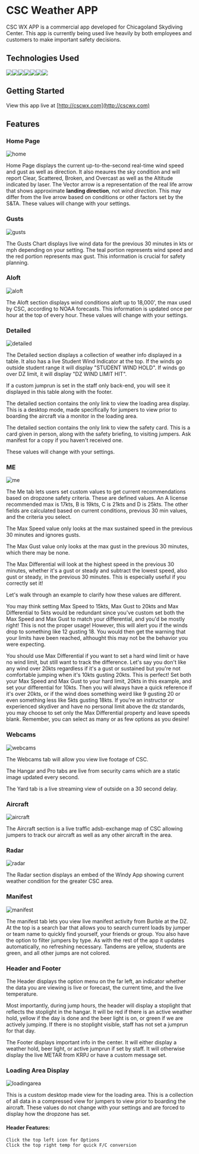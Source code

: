 # CSC Weather APP

CSC WX APP is a commercial app developed for Chicagoland Skydiving Center. This app is currently being used live heavily by both employees and customers to make important safety decisions.

## Technologies Used

![](https://img.shields.io/badge/JavaScript-323330?style=for-the-badge&logo=javascript&logoColor=F7DF1E)![](https://img.shields.io/badge/React-20232A?style=for-the-badge&logo=react&logoColor=61DAFB)![](https://img.shields.io/badge/Python-FFD43B?style=for-the-badge&logo=python&logoColor=blue)![](https://img.shields.io/badge/Flask-000000?style=for-the-badge&logo=flask&logoColor=white)![](https://img.shields.io/badge/PostgreSQL-316192?style=for-the-badge&logo=postgresql&logoColor=white)![](https://img.shields.io/badge/Socket.io-010101?&style=for-the-badge&logo=Socket.io&logoColor=white)![](https://img.shields.io/badge/GraphQl-E10098?style=for-the-badge&logo=graphql&logoColor=white)

## Getting Started

View this app live at [http://cscwx.com](http://cscwx.com)

## Features

### Home Page

![home](/src/images/readme/Home.png)

Home Page displays the current up-to-the-second real-time wind speed and gust as well as direction. It also meaures the sky condition and will report Clear, Scattered, Broken, and Overcast as well as the Altitude indicated by laser. The Vector arrow is a representation of the real life arrow that shows approximate **landing direction**, not *wind direction*. This may differ from the live arrow based on conditions or other factors set by the S&TA. These values will change with your settings.

### Gusts

![gusts](/src/images/readme/Gusts.png)

The Gusts Chart displays live wind data for the previous 30 minutes in kts or mph depending on your setting. The teal portion represents wind speed and the red portion represents max gust. This information is crucial for safety planning.

### Aloft

![aloft](/src/images/readme/Aloft.png)

The Aloft section displays wind conditions aloft up to 18,000', the max used by CSC, according to NOAA forecasts. This information is updated once per hour at the top of every hour. These values will change with your settings.

### Detailed

![detailed](/src/images/readme/Detailed.png)

The Detailed section displays a collection of weather info displayed in a table. It also has a live Student Wind Indicator at the top. If the winds go outside student range it will display "STUDENT WIND HOLD". If winds go over DZ limit, it will display "DZ WIND LIMIT HIT".

If a custom jumprun is set in the staff only back-end, you will see it displayed in this table along with the footer.

The detailed section contains the only link to view the loading area display. This is a desktop mode, made specifically for jumpers to view prior to boarding the aircraft via a monitor in the loading area.

The detailed section contains the only link to view the safety card. This is a card given in person, along with the safety briefing, to visiting jumpers. Ask manifest for a copy if you haven't received one.

These values will change with your settings.

### ME
![me](/src/images/readme/Me.png)

The Me tab lets users set custom values to get current recommendations based on dropzone safety criteria. These are defined values. An A license recommended max is 17kts, B is 19kts, C is 21kts and D is 25kts. The other fields are calculated based on current conditions, previous 30 min values, and the criteria you select.

The Max Speed value only looks at the max sustained speed in the previous 30 minutes and ignores gusts.

The Max Gust value only looks at the max gust in the previous 30 minutes, which there may be none.

The Max Differential will look at the highest speed in the previous 30 minutes, whether it's a gust or steady and subtract the lowest speed, also gust or steady, in the previous 30 minutes. This is especially useful if you correctly set it!

Let's walk through an example to clarify how these values are different.

You may think setting Max Speed to 15kts, Max Gust to 20kts and Max Differential to 5kts would be redundant since you've custom set both the Max Speed and Max Gust to match your differential, and you'd be mostly right! This is not the proper usage! However, this will alert you if the winds drop to something like 12 gusting 18. You would then get the warning that your limits have been reached, althought this may not be the behavior you were expecting.

You should use Max Differential if you want to set a hard wind limit or have no wind limit, but still want to track the difference. Let's say you don't like any wind over 20kts regardless if it's a gust or sustained but you're not comfortable jumping when it's 10kts gusting 20kts. This is perfect! Set both your Max Speed and Max Gust to your hard limit, 20kts in this example, and set your differential for 10kts. Then you will always have a quick reference if it's over 20kts, or if the wind does something weird like 9 gusting 20 or even something less like 5kts gusting 18kts. If you're an instructor or experienced skydiver and have no personal limit above the dz standards, you may choose to set only the Max Differential property and leave speeds blank. Remember, you can select as many or as few options as you desire!

### Webcams
![webcams](/src/images/readme/Webcams.png)

The Webcams tab will allow you view live footage of CSC.

The Hangar and Pro tabs are live from security cams which are a static image updated every second.

The Yard tab is a live streaming view of outside on a 30 second delay.

### Aircraft
![aircraft](/src/images/readme/Aircraft.png)

The Aircraft section is a live traffic adsb-exchange map of CSC allowing jumpers to track our aircraft as well as any other aircraft in the area.

### Radar
![radar](/src/images/readme/Radar.png)

The Radar section displays an embed of the Windy App showing current weather condition for the greater CSC area.

### Manifest
![manifest](/src/images/readme/Manifest.png)

The manifest tab lets you view live manifest activity from Burble at the DZ.
At the top is a search bar that allows you to search current loads by jumper or team name to quickly find yourself, your friends or group.
You also have the option to filter jumpers by type.
As with the rest of the app it updates automatically, no refreshing necessary.
Tandems are yellow, students are green, and all other jumps are not colored.

### Header and Footer

The Header displays the option menu on the far left, an indicator whether the data you are viewing is live or forecast, the current time, and the live temperature.

Most importantly, during jump hours, the header will display a stoplight that reflects the stoplight in the hangar. It will be red if there is an active weather hold, yellow if the day is done and the beer light is on, or green if we are actively jumping. If there is no stoplight visible, staff has not set a jumprun for that day.

The Footer displays important info in the center. It will either display a weather hold, beer light, or active jumprun if set by staff. It will otherwise display the live METAR from KRPJ or have a custom message set.

### Loading Area Display
![loadingarea](/src/images/readme/LoadingArea.png)

This is a custom desktop made view for the loading area. This is a collection of all data in a compressed view for jumpers to view prior to boarding the aircraft. These values do not change with your settings and are forced to display how the dropzone has set.

#### Header Features:

    Click the top left icon for Options
    Click the top right temp for quick F/C conversion
